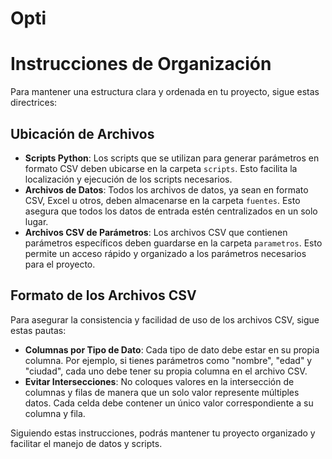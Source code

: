 # Opti
# Instrucciones de Organización

Para mantener una estructura clara y ordenada en tu proyecto, sigue estas directrices:

## Ubicación de Archivos

- **Scripts Python**: Los scripts que se utilizan para generar parámetros en formato CSV deben ubicarse en la carpeta `scripts`. Esto facilita la localización y ejecución de los scripts necesarios.
- **Archivos de Datos**: Todos los archivos de datos, ya sean en formato CSV, Excel u otros, deben almacenarse en la carpeta `fuentes`. Esto asegura que todos los datos de entrada estén centralizados en un solo lugar.
- **Archivos CSV de Parámetros**: Los archivos CSV que contienen parámetros específicos deben guardarse en la carpeta `parametros`. Esto permite un acceso rápido y organizado a los parámetros necesarios para el proyecto.

## Formato de los Archivos CSV

Para asegurar la consistencia y facilidad de uso de los archivos CSV, sigue estas pautas:

- **Columnas por Tipo de Dato**: Cada tipo de dato debe estar en su propia columna. Por ejemplo, si tienes parámetros como "nombre", "edad" y "ciudad", cada uno debe tener su propia columna en el archivo CSV.
- **Evitar Intersecciones**: No coloques valores en la intersección de columnas y filas de manera que un solo valor represente múltiples datos. Cada celda debe contener un único valor correspondiente a su columna y fila.

Siguiendo estas instrucciones, podrás mantener tu proyecto organizado y facilitar el manejo de datos y scripts.